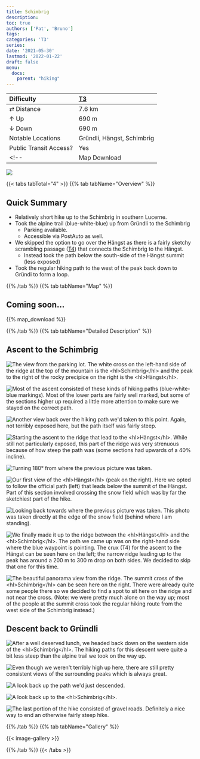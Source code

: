 ```yaml
---
title: Schimbrig
description: 
toc: true
authors: ['Pat', 'Bruno']
tags:
categories: 'T3'
series:
date: '2021-05-30'
lastmod: '2022-01-22'
draft: false
menu:
  docs:
    parent: "hiking"
---
```

<link href="../../../style.css" rel="stylesheet"></link>

| Difficulty | [T3](../overview/#wanderskala) |
| :--- | :--- |
| &#8644; Distance | 7.6 km |
| &#8593; Up | 690 m |
| &#8595; Down | 690 m |
| Notable Locations | Gründli, Hängst, Schimbrig |
| Public Transit Access? | Yes |
<!-- | Map Download | [PDF](.pdf), [GPX](.gpx) | -->

![](IMG_0541.JPG)


{{< tabs tabTotal="4" >}}
{{% tab tabName="Overview" %}}

## Quick Summary

- Relatively short hike up to the <hl>Schimbrig</hl>  in southern Lucerne.
- Took the alpine trail (blue-white-blue) up from <hl>Gründli</hl> to the <hl>Schimbrig</hl>
  - Parking available.
  - Accessible via PostAuto as well.
- We skipped the option to go over the <hl>Hängst</hl> as there is a fairly sketchy scrambling passage ([T4](../overview/#wanderskala)) that connects the Schimbrig to the Hängst.
  - Instead took the path below the south-side of the <hl>Hängst</hl> summit (less exposed)
- Took the regular hiking path to the west of the peak back down to <hl>Gründi</hl> to form a loop.

{{% /tab %}}
{{% tab tabName="Map" %}}

## Coming soon...

{{% map_download %}}

{{% /tab %}}
{{% tab tabName="Detailed Description" %}}

## Ascent to the Schimbrig

![](IMG_0495.JPG "The view from the parking lot.  The white cross on the left-hand side of the ridge at the top of the mountain is the <hl>Schimbrig</hl> and the peak to the right of the rocky precipice on the right is the <hl>Hängst</hl>.")

![](IMG_0501.JPG "Most of the ascent consisted of these kinds of hiking paths (blue-white-blue markings).  Most of the lower parts are fairly well marked, but some of the sections higher up required a little more attention to make sure we stayed on the correct path.")

![](IMG_0506.JPG "Another view back over the hiking path we'd taken to this point.  Again, not terribly exposed here, but the path itself was fairly steep.")

![](IMG_0532.JPG "Starting the ascent to the ridge that lead to the <hl>Hängst</hl>.  While still not particularly exposed, this part of the ridge was very strenuous because of how steep the path was (some sections had upwards of a 40% incline).")

![](IMG_0533.JPG "Turning 180° from where the previous picture was taken.")

![](IMG_0536.JPG "Our first view of the <hl>Hängst</hl> (peak on the right).  Here we opted to follow the official path (left) that leads below the summit of the Hängst.  Part of this section involved crossing the snow field which was by far the sketchiest part of the hike.")

![](IMG_0538.JPG "Looking back towards where the previous picture was taken.  This photo was taken directly at the edge of the snow field (behind where I am standing).")

![](IMG_0541.JPG "We finally made it up to the ridge between the <hl>Hängst</hl> and the <hl>Schimbrig</hl>.  The path we came up was on the right-hand side where the blue waypoint is pointing.  The crux (T4) for the ascent to the Hängst can be seen here on the left; the narrow ridge leading up to the peak has around a 200 m to 300 m drop on both sides.  We decided to skip that one for this time.")

![](IMG_0542.JPG "The beautiful panorama view from the ridge.  The summit cross of the <hl>Schimbrig</hl> can be seen here on the right.  There were already quite some people there so we decided to find a spot to sit here on the ridge and not near the cross.  (Note: we were pretty much alone on the way up; most of the people at the summit cross took the regular hiking route from the west side of the Schimbrig instead.)")


## Descent back to Gründli

![](IMG_0567.JPG "After a well deserved lunch, we headed back down on the western side of the <hl>Schimbrig</hl>.  The hiking paths for this descent were quite a bit less steep than the alpine trail we took on the way up.")

![](IMG_0571.JPG "Even though we weren't terribly high up here, there are still pretty consistent views of the surrounding peaks which is always great.")

![](IMG_0599.JPG "A look back up the path we'd just descended.")

![](IMG_0610.JPG "A look back up to the <hl>Schimbrig</hl>.")

![](IMG_0619.JPG "The last portion of the hike consisted of gravel roads.  Definitely a nice way to end an otherwise fairly steep hike.")


{{% /tab %}}
{{% tab tabName="Gallery" %}}

{{< image-gallery >}}

{{% /tab %}}
{{< /tabs >}}



